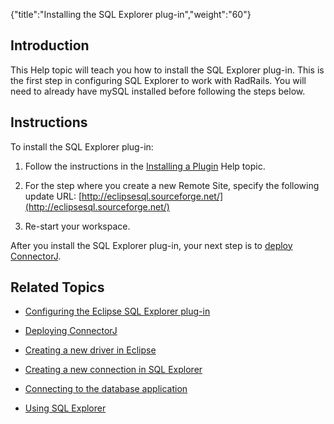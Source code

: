 {"title":"Installing the SQL Explorer plug-in","weight":"60"} 

## Introduction

This Help topic will teach you how to install the SQL Explorer plug-in. This is the first step in configuring SQL Explorer to work with RadRails. You will need to already have mySQL installed before following the steps below.

## Instructions

To install the SQL Explorer plug-in:

1.  Follow the instructions in the [Installing a Plugin](/docs/appc/Axway_Appcelerator_Studio/Axway_Appcelerator_Studio_Guide/Updating_Studio/Installing_a_Plugin/) Help topic.
    
2.  For the step where you create a new Remote Site, specify the following update URL: [http://eclipsesql.sourceforge.net/](http://eclipsesql.sourceforge.net/)
    
3.  Re-start your workspace.
    

After you install the SQL Explorer plug-in, your next step is to [deploy ConnectorJ](/docs/appc/Axway_Appcelerator_Studio/Axway_Appcelerator_Studio_Guide/Customizing_Studio/3rd_Party_DB_Plugins/Deploying_ConnectorJ/).

## Related Topics

*   [Configuring the Eclipse SQL Explorer plug-in](/docs/appc/Axway_Appcelerator_Studio/Axway_Appcelerator_Studio_Guide/Customizing_Studio/3rd_Party_DB_Plugins/Configuring_the_Eclipse_SQL_Explorer_plug-in/)
    
*   [Deploying ConnectorJ](/docs/appc/Axway_Appcelerator_Studio/Axway_Appcelerator_Studio_Guide/Customizing_Studio/3rd_Party_DB_Plugins/Deploying_ConnectorJ/)
    
*   [Creating a new driver in Eclipse](/docs/appc/Axway_Appcelerator_Studio/Axway_Appcelerator_Studio_Guide/Customizing_Studio/3rd_Party_DB_Plugins/Creating_a_new_driver_in_Eclipse/)
    
*   [Creating a new connection in SQL Explorer](/docs/appc/Axway_Appcelerator_Studio/Axway_Appcelerator_Studio_Guide/Customizing_Studio/3rd_Party_DB_Plugins/Creating_a_new_connection_in_SQL_Explorer/)
    
*   [Connecting to the database application](/docs/appc/Axway_Appcelerator_Studio/Axway_Appcelerator_Studio_Guide/Customizing_Studio/3rd_Party_DB_Plugins/Connecting_to_the_database_application/)
    
*   [Using SQL Explorer](/docs/appc/Axway_Appcelerator_Studio/Axway_Appcelerator_Studio_Guide/Customizing_Studio/3rd_Party_DB_Plugins/Using_SQL_Explorer/)